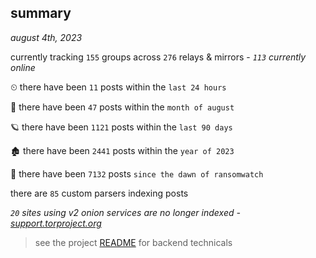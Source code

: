 
## summary
_august 4th, 2023_

currently tracking `155` groups across `276` relays & mirrors - _`113` currently online_

⏲ there have been `11` posts within the `last 24 hours`

🦈 there have been `47` posts within the `month of august`

🪐 there have been `1121` posts within the `last 90 days`

🏚 there have been `2441` posts within the `year of 2023`

🦕 there have been `7132` posts `since the dawn of ransomwatch`

there are `85` custom parsers indexing posts

_`20` sites using v2 onion services are no longer indexed - [support.torproject.org](https://support.torproject.org/onionservices/v2-deprecation/)_

> see the project [README](https://github.com/joshhighet/ransomwatch#ransomwatch--) for backend technicals
